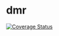 # dmr
[![Coverage Status](https://coveralls.io/repos/ucsdlib/dmr/badge.png?branch=develop)](https://coveralls.io/r/ucsdlib/dmr?branch=develop)